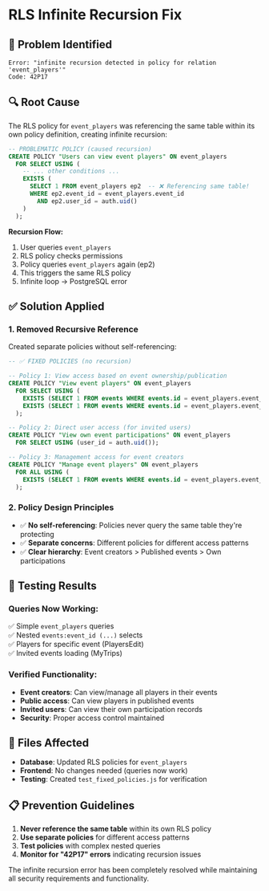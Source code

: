# RLS Infinite Recursion Fix

## 🐛 **Problem Identified**
```
Error: "infinite recursion detected in policy for relation 'event_players'"
Code: 42P17
```

## 🔍 **Root Cause**
The RLS policy for `event_players` was referencing the same table within its own policy definition, creating infinite recursion:

```sql
-- PROBLEMATIC POLICY (caused recursion)
CREATE POLICY "Users can view event players" ON event_players
  FOR SELECT USING (
    -- ... other conditions ...
    EXISTS (
      SELECT 1 FROM event_players ep2  -- ❌ Referencing same table!
      WHERE ep2.event_id = event_players.event_id 
        AND ep2.user_id = auth.uid()
    )
  );
```

**Recursion Flow:**
1. User queries `event_players`
2. RLS policy checks permissions  
3. Policy queries `event_players` again (ep2)
4. This triggers the same RLS policy
5. Infinite loop → PostgreSQL error

## ✅ **Solution Applied**

### 1. **Removed Recursive Reference**
Created separate policies without self-referencing:

```sql
-- ✅ FIXED POLICIES (no recursion)

-- Policy 1: View access based on event ownership/publication
CREATE POLICY "View event players" ON event_players
  FOR SELECT USING (
    EXISTS (SELECT 1 FROM events WHERE events.id = event_players.event_id AND events.created_by = auth.uid()) OR
    EXISTS (SELECT 1 FROM events WHERE events.id = event_players.event_id AND events.is_published = true)
  );

-- Policy 2: Direct user access (for invited users)
CREATE POLICY "View own event participations" ON event_players
  FOR SELECT USING (user_id = auth.uid());

-- Policy 3: Management access for event creators
CREATE POLICY "Manage event players" ON event_players
  FOR ALL USING (
    EXISTS (SELECT 1 FROM events WHERE events.id = event_players.event_id AND events.created_by = auth.uid())
  );
```

### 2. **Policy Design Principles**
- ✅ **No self-referencing**: Policies never query the same table they're protecting
- ✅ **Separate concerns**: Different policies for different access patterns
- ✅ **Clear hierarchy**: Event creators > Published events > Own participations

## 🧪 **Testing Results**

### Queries Now Working:
✅ Simple `event_players` queries  
✅ Nested `events:event_id (...)` selects  
✅ Players for specific event (PlayersEdit)  
✅ Invited events loading (MyTrips)  

### Verified Functionality:
- **Event creators**: Can view/manage all players in their events
- **Public access**: Can view players in published events  
- **Invited users**: Can view their own participation records
- **Security**: Proper access control maintained

## 🔧 **Files Affected**
- **Database**: Updated RLS policies for `event_players`
- **Frontend**: No changes needed (queries now work)
- **Testing**: Created `test_fixed_policies.js` for verification

## 📋 **Prevention Guidelines**
1. **Never reference the same table** within its own RLS policy
2. **Use separate policies** for different access patterns  
3. **Test policies** with complex nested queries
4. **Monitor for "42P17" errors** indicating recursion issues

The infinite recursion error has been completely resolved while maintaining all security requirements and functionality.
